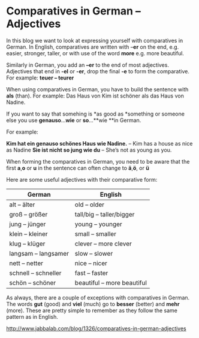 # Comparatives in German – Adjectives

In this blog we want to look at expressing yourself with comparatives in German. In English, comparatives are written with –**er** on the end, e.g. easier, stronger, taller, or with use of the word **more** e.g. more beautiful.

Similarly in German, you add an **–er** to the end of most adjectives. Adjectives that end in **-el** or **-er**, drop the final **-e** to form the comparative. For example: **teuer – teurer**

When using comparatives in German, you have to build the sentence with **als** (than). For example: Das Haus von Kim ist schöner als das Haus von Nadine.

If you want to say that somehing is *as good as *something or someone else you use **genauso**…**wie** or **so**…**wie **in German.

For example:

**Kim hat ein genauso schönes Haus wie Nadine.** – Kim has a house as nice as Nadine
**Sie ist nicht so jung wie du** – She’s not as young as you.

When forming the comparatives in German, you need to be aware that the first **a**,**o** or **u** in the sentence can often change to **ä**,**ö**, or **ü**

Here are some useful adjectives with their comparative form:

| **German**          | **English**                |
| ------------------- | -------------------------- |
| alt – älter         | old – older                |
| groß – größer       | tall/big – taller/bigger   |
| jung – jünger       | young – younger            |
| klein – kleiner     | small – smaller            |
| klug – klüger       | clever – more clever       |
| langsam – langsamer | slow – slower              |
| nett – netter       | nice – nicer               |
| schnell – schneller | fast – faster              |
| schön – schöner     | beautiful – more beautiful |

As always, there are a couple of exceptions with comparatives in German. The words **gut** (good) and **viel** (much) go to **besser** (better) and **mehr** (more). These are pretty simple to remember as they follow the same pattern as in English.



http://www.jabbalab.com/blog/1326/comparatives-in-german-adjectives